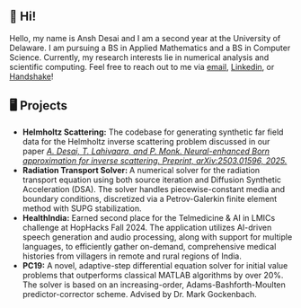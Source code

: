 ## 👋 Hi!
Hello, my name is Ansh Desai and I am a second year at the University of Delaware. I am pursuing a BS in Applied Mathematics and a BS in Computer Science. Currently, my research interests lie in numerical analysis and scientific computing. Feel free to reach out to me via <a href="mailto:adesai@udel.edu">email</a>, <a href="https://www.linkedin.com/in/ansh-desai-444145250/" rel="external">Linkedin</a>, or <a href="https://udel.joinhandshake.com/stu/users/49917011" rel="external">Handshake</a>!  
## 🖥 Projects
<ul>
  <li> <strong>Helmholtz Scattering:</strong> The codebase for generating synthetic far field data for the Helmholtz inverse scattering problem discussed in our paper
<em><a href="https://arxiv.org/abs/2503.01596" target="_blank">
      A. Desai, T. Lahivaara, and P. Monk. Neural-enhanced Born approximation for inverse scattering. Preprint, arXiv:2503.01596, 2025.</a></em>
  <li> <strong>Radiation Transport Solver: </strong> A numerical solver for the radiation transport equation using both source iteration and Diffusion Synthetic Acceleration (DSA). The solver handles piecewise-constant media and boundary conditions, discretized via a Petrov-Galerkin finite element method with SUPG stabilization.
  <li> <strong>HealthIndia:</strong> Earned second place for the Telmedicine & AI in LMICs challenge at HopHacks Fall 2024. The application utilizes AI-driven speech generation and audio processing, along with support for multiple languages, to efficiently gather on-demand, comprehensive medical histories from villagers in remote and rural regions of India.</li>
  <li> <strong>PC19:</strong> A novel, adaptive-step differential equation solver for initial value problems that outperforms classical MATLAB algorithms by over 20%. The solver is based on an increasing-order, Adams-Bashforth-Moulten predictor-corrector scheme. Advised by Dr. Mark Gockenbach.
</ul>
<!---
AnshDesai1/AnshDesai1 is a ✨ special ✨ repository because its `README.md` (this file) appears on your GitHub profile.
You can click the Preview link to take a look at your changes.
--->
